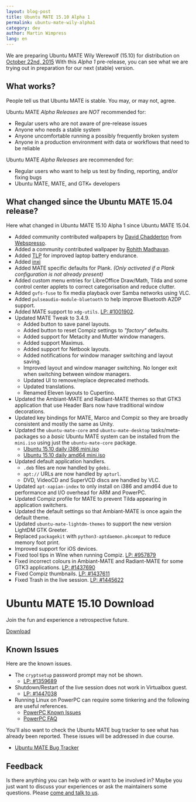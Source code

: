```yaml
---
layout: blog-post
title: Ubuntu MATE 15.10 Alpha 1
permalink: ubuntu-mate-wily-alpha1
category: dev
author: Martin Wimpress
lang: en
---
```


We are preparing Ubuntu MATE Wily Werewolf (15.10) for distribution on 
[October 22nd, 2015](https://wiki.ubuntu.org/WilyWerewolf/ReleaseSchedule)
With this *Alpha 1* pre-release, you can see what we are trying out in
preparation for our next (stable) version.

## What works?

People tell us that Ubuntu MATE is stable. You may, or may not, agree.

Ubuntu MATE *Alpha Releases* are *NOT* recommended for:

  * Regular users who are not aware of pre-release issues
  * Anyone who needs a stable system
  * Anyone uncomfortable running a possibly frequently broken system
  * Anyone in a production environment with data or workflows that need to be reliable

Ubuntu MATE *Alpha Releases* are recommended for:

  * Regular users who want to help us test by finding, reporting, and/or fixing bugs
  * Ubuntu MATE, MATE, and GTK+ developers

## What changed since the Ubuntu MATE 15.04 release?

Here what changed in Ubuntu MATE 15.10 Alpha 1 since Ubuntu MATE 15.04. 

  * Added community contributed wallpapers by [David Chadderton](https://ubuntu-mate.community/users/webspresso/activity) from [Webspresso](http://webspresso.co.uk/).
  * Added a community contributed wallpaper by [Rohith Madhavan](https://ubuntu-mate.community/t/ubuntu-mate-wallpapers/965).
  * Added [TLP](http://linrunner.de/en/tlp/docs/tlp-linux-advanced-power-management.html) for improved laptop battery endurance.
  * Added [inxi](https://code.google.com/p/inxi/)
  * Added MATE specific defaults for Plank. *(Only activated if a Plank configuration is not already present)*
  * Added custom menu entries for LibreOffice Draw/Math, Tilda and some control center applets to correct categorisation and reduce clutter.
  * Added `gvfs-fuse` to fix media playback over Samba networks using VLC.
  * Added `pulseaudio-module-bluetooth` to help improve Bluetooth A2DP support.
  * Added MATE support to `xdg-utils`. [LP: #1001902](https://bugs.launchpad.net/xdg-utils/+bug/1001902).
  * Updated MATE Tweak to 3.4.9.
    * Added button to save panel layouts.
    * Added button to reset Compiz settings to *"factory"* defaults.
    * Added support for Metacity and Mutter window managers.
    * Added support Maximus.
    * Added support for Netbook layouts.
    * Added notifications for window manager switching and layout saving.
    * Improved layout and window manager switching. No longer exit when switching between window managers.
    * Updated UI to remove/replace deprecated methods.
    * Updated translations.
    * Renamed Eleven layouts to Cupertino.
  * Updated the Ambiant-MATE and Radiant-MATE themes so that GTK3 application that use Header Bars now have traditional window decorations.
  * Updated key bindings for MATE, Marco and Compiz so they are broadly consistent and mostly the same as Unity.
  * Updated the `ubuntu-mate-core` and `ubuntu-mate-desktop` tasks/meta-packages so a *basic* Ubuntu MATE system can be installed from the `mini.iso` using just the `ubuntu-mate-core` package.
    * [Ubuntu 15.10 daily i386 mini.iso](http://archive.ubuntu.com/ubuntu/dists/wily/main/installer-i386/current/images/netboot/mini.iso)
    * [Ubuntu 15.10 daily amd64 mini.iso](http://archive.ubuntu.com/ubuntu/dists/wily/main/installer-amd64/current/images/netboot/mini.iso)
  * Updated default application handlers.
    + `.deb` files are now handled by `gdebi`.
    + `apt://` URLs are now handled by `apturl`.
    + DVD, VideoCD and SuperVCD discs are handled by VLC.
  * Updated `apt-xapian-index` to only install on i386 and amd64 due to performance and I/O overhead for ARM and PowerPC.
  * Updated Compiz profile for MATE to prevent Tilda appearing in application switchers.
  * Updated the default settings so that Ambiant-MATE is once again the default theme.
  * Updated `ubuntu-mate-lightdm-themes` to support the new version LightDM GTK Greeter.
  * Replaced `packagekit` with `python3-aptdaemon.pkcompat` to reduce memory foot print.
  * Improved support for iOS devices.
  * Fixed tool tips in Wine when running Compiz. [LP: #957879](https://bugs.launchpad.net/ubuntu/+source/compiz/+bug/957879)
  * Fixed incorrect colours in Ambiant-MATE and Radiant-MATE for some GTK3 applications. [LP: #1437690](https://bugs.launchpad.net/ubuntu-mate/+bug/1437690)
  * Fixed Compiz thumbnails. [LP: #1437611](https://bugs.launchpad.net/ubuntu-mate/+bug/1437611)
  * Fixed Trash in the live session. [LP: #1445622](https://bugs.launchpad.net/ubuntu/+source/gvfs/+bug/1445622)

<div class="bs-component">
    <div class="jumbotron">
        <h1>Ubuntu MATE 15.10 Download</h1>
        <p>Join the fun and experience a retrospective future.</p>
        <a href="/wily/" class="btn btn-primary btn-lg">Download</a>
        </p>
    </div>
</div>

## Known Issues

Here are the known issues.

  * The `cryptsetup` password prompt may not be shown.
    * [LP: #1359689](https://bugs.launchpad.net/ubuntu/+source/linux/+bug/1359689)
  * Shutdown/Restart of the live session does not work in Virtualbox guest.
    * [LP: #1447038](https://bugs.launchpad.net/bugs/1447038)
  * Running Linux on PowerPC can require some tinkering and the following are useful references.
    * [PowerPC Known Issues](https://wiki.ubuntu.com/PowerPCKnownIssues)
    * [PowerPC FAQ](https://wiki.ubuntu.com/PowerPCFAQ)

You'll also want to check the Ubuntu MATE bug tracker to see what has already
been reported. These issues will be addressed in due course.

  * [Ubuntu MATE Bug Tracker](https://bugs.launchpad.net/ubuntu-mate)

<!--
## Useful Information

You may find the following information useful, which is why we titled 
the section *Useful Information* since the information presented here
is mostly useful.

  * [Ubuntu MATE 15.10 Useful Information](https://ubuntu-mate.community/t/ubuntu-mate-14-10-and-15-04-useful-information/24)
-->

## Feedback

Is there anything you can help with or want to be involved in? Maybe you just
want to discuss your experiences or ask the maintainers some questions. Please
[come and talk to us](https://ubuntu-mate.community/).
